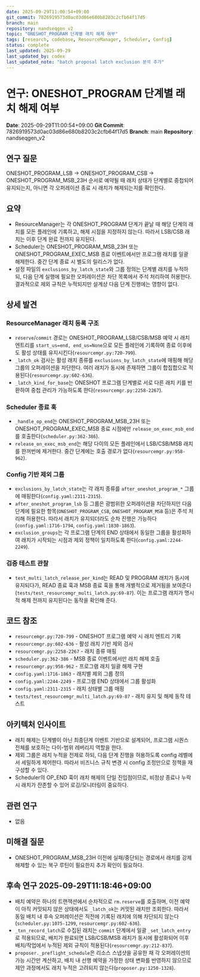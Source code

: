 ```yaml
---
date: 2025-09-29T11:00:54+09:00
git_commit: 7826919573d0ac03d86e680b8203c2cfb64f17d5
branch: main
repository: nandseqgen_v2
topic: "ONESHOT_PROGRAM 단계별 래치 해제 여부"
tags: [research, codebase, ResourceManager, Scheduler, Config]
status: complete
last_updated: 2025-09-29
last_updated_by: codex
last_updated_note: "batch proposal latch exclusion 분석 추가"
---
```


# 연구: ONESHOT_PROGRAM 단계별 래치 해제 여부

**Date**: 2025-09-29T11:00:54+09:00
**Git Commit**: 7826919573d0ac03d86e680b8203c2cfb64f17d5
**Branch**: main
**Repository**: nandseqgen_v2

## 연구 질문
ONESHOT_PROGRAM_LSB → ONESHOT_PROGRAM_CSB → ONESHOT_PROGRAM_MSB_23H 순서로 예약될 때 래치 상태가 단계별로 중첩되어 유지되는지, 아니면 각 오퍼레이션 종료 시 래치가 해제되는지를 확인한다.

## 요약
- ResourceManager는 각 ONESHOT_PROGRAM 단계가 끝날 때 해당 단계의 래치를 모든 플레인에 기록하고, 해제 시점을 지정하지 않는다. 따라서 LSB/CSB 래치는 이후 단계 완료 전까지 유지된다.
- Scheduler는 ONESHOT_PROGRAM_MSB_23H 또는 ONESHOT_PROGRAM_EXEC_MSB 종료 이벤트에서만 프로그램 래치를 일괄 해제한다. 중간 단계 종료 시 별도의 릴리스가 없다.
- 설정 파일의 `exclusions_by_latch_state`와 그룹 정의는 단계별 래치를 누적하되, 다음 단계 실행에 필요한 오퍼레이션은 차단 목록에서 주석 처리하여 허용한다. 결과적으로 제외 규칙은 누적되지만 설계상 다음 단계 진행에는 영향이 없다.

## 상세 발견

### ResourceManager 래치 등록 구조
- `reserve`/`commit` 경로는 ONESHOT_PROGRAM_LSB/CSB/MSB 예약 시 래치 엔트리를 `start_us=end, end_us=None`으로 모든 플레인에 기록하여 종료 이후에도 활성 상태를 유지시킨다(`resourcemgr.py:720-799`).
- `_latch_ok` 검사는 활성 래치 종류를 `exclusions_by_latch_state`에 매핑해 해당 그룹의 오퍼레이션을 차단한다. 여러 래치가 동시에 존재하면 그룹이 합집합으로 적용된다(`resourcemgr.py:602-636`).
- `_latch_kind_for_base`는 ONESHOT 프로그램 단계별로 서로 다른 래치 키를 반환하여 중첩 관리가 가능하도록 한다(`resourcemgr.py:2258-2267`).

### Scheduler 종료 훅
- `_handle_op_end`는 ONESHOT_PROGRAM_MSB_23H 또는 ONESHOT_PROGRAM_EXEC_MSB 종료 시점에만 `release_on_exec_msb_end`를 호출한다(`scheduler.py:362-386`).
- `release_on_exec_msb_end`는 해당 다이의 모든 플레인에서 LSB/CSB/MSB 래치를 한꺼번에 제거한다. 중간 단계에는 호출 경로가 없다(`resourcemgr.py:958-962`).

### Config 기반 제외 그룹
- `exclusions_by_latch_state`는 각 래치 종류를 `after_oneshot_program_*` 그룹에 매핑한다(`config.yaml:2311-2315`).
- `after_oneshot_program_lsb` 등 그룹은 광범위한 오퍼레이션을 차단하지만 다음 단계에 필요한 항목(`ONESHOT_PROGRAM_CSB`, `ONESHOT_PROGRAM_MSB` 등)은 주석 처리해 허용한다. 따라서 래치가 유지되더라도 순차 진행은 가능하다(`config.yaml:1716-1794`, `config.yaml:1830-1863`).
- `exclusion_groups`는 각 프로그램 단계의 END 상태에서 동일한 그룹을 활성화하여 래치가 시작되는 시점과 제외 정책이 일치하도록 한다(`config.yaml:2244-2249`).

### 검증 테스트 관찰
- `test_multi_latch_release_per_kind`는 READ 및 PROGRAM 래치가 동시에 유지되다가, READ 종료 훅과 MSB 종료 훅을 통해 개별적으로 제거됨을 보여준다(`tests/test_resourcemgr_multi_latch.py:69-87`). 이는 프로그램 래치가 명시적 해제 전까지 유지된다는 동작을 확인해 준다.

## 코드 참조
- `resourcemgr.py:720-799` - ONESHOT 프로그램 예약 시 래치 엔트리 기록
- `resourcemgr.py:602-636` - 활성 래치 기반 제외 검사
- `resourcemgr.py:2258-2267` - 래치 종류 매핑
- `scheduler.py:362-386` - MSB 종료 이벤트에서만 래치 해제 호출
- `resourcemgr.py:958-962` - 프로그램 래치 일괄 해제 구현
- `config.yaml:1716-1863` - 래치별 제외 그룹 정의
- `config.yaml:2244-2249` - 프로그램 END 상태에서 그룹 활성화
- `config.yaml:2311-2315` - 래치 상태별 그룹 매핑
- `tests/test_resourcemgr_multi_latch.py:69-87` - 래치 유지 및 해제 동작 테스트

## 아키텍처 인사이트
- 래치 해제는 단계별이 아닌 최종단계 이벤트 기반으로 설계되어, 프로그램 시퀀스 전체를 보호하는 다이-범위 레버리지 역할을 한다.
- 제외 그룹은 래치 누적을 전제로 하되, 다음 단계 진행을 허용하도록 config 레벨에서 세밀하게 제어한다. 따라서 비즈니스 규칙 변경 시 config 조정만으로 정책을 재구성할 수 있다.
- Scheduler의 OP_END 훅이 래치 해제의 단일 진입점이므로, 비정상 종료나 누락 시 래치가 잔존할 수 있어 로깅/모니터링이 중요하다.

## 관련 연구
- 없음

## 미해결 질문
- ONESHOT_PROGRAM_MSB_23H 이전에 실패/중단되는 경로에서 래치를 강제 해제할 수 있는 복구 루틴이 필요한지 추가 확인이 필요하다.

## 후속 연구 2025-09-29T11:18:46+09:00
- 배치 예약은 하나의 트랜잭션에서 순차적으로 `rm.reserve`를 호출하며, 이전 예약이 아직 커밋되지 않은 상태에서도 `_latch_ok`는 커밋된 래치만 조회한다. 따라서 동일 배치 내 후속 오퍼레이션은 직전에 기록된 래치에 의해 차단되지 않는다(`scheduler.py:1075-1299`, `resourcemgr.py:602-636`).
- `_txn_record_latch`로 수집된 래치는 `commit` 단계에서 일괄 `_set_latch_entry`로 적용되므로, 배치가 완료되면 LSB/CSB/MSB 래치가 동시에 활성화되어 이후 배치/작업에서 누적된 제외 규칙이 적용된다(`resourcemgr.py:212-837`).
- `proposer._preflight_schedule`은 리소스 스냅샷을 공유한 채 각 오퍼레이션의 가능 시간만 계산하고, 배치 내 선행 예약을 가정한 상태 변화를 반영하지 않으므로 제안 과정에서도 래치 누적은 고려되지 않는다(`proposer.py:1250-1328`).
